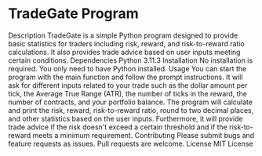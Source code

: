 # TradeGate Program
Description
TradeGate is a simple Python program designed to provide basic statistics for traders including risk, reward, and risk-to-reward ratio calculations. It also provides trade advice based on user inputs meeting certain conditions.
Dependencies
Python 3.11.3
Installation
No installation is required. You only need to have Python installed.
Usage
You can start the program with the main function and follow the prompt instructions. It will ask for different inputs related to your trade such as the dollar amount per tick, the Average True Range (ATR), the number of ticks in the reward, the number of contracts, and your portfolio balance.
The program will calculate and print the risk, reward, risk-to-reward ratio, round to two decimal places, and other statistics based on the user inputs. Furthermore, it will provide trade advice if the risk doesn't exceed a certain threshold and if the risk-to-reward meets a minimum requirement.
Contributing
Please submit bugs and feature requests as issues. Pull requests are welcome.
License
MIT License
